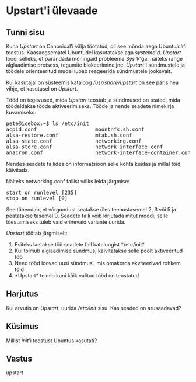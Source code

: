 ﻿# Upstart'i ülevaade

## Tunni sisu

Kuna *Upstart* on Canonical'i välja töötatud, oli see mõnda aega Ubuntu*init*'i teostus. Kaasaegsematel Ubuntudel kasutatakse aga *systemd*'d. *Upstart* loodi selleks, et parandada mõningaid probleeme *Sys V*'ga, näiteks range alglaadimise protsess, tegumite blokeerimine jne. *Upstart*'i sündmustele ja töödele orienteeritud mudel lubab reageerida sündmustele jooksvalt.

Kui kasutajal on süsteemis kataloog */usr/share/upstart* on see päris hea vihje, et kasutusel on *Upstart*.

Tööd on tegevused, mida *Upstart* teostab ja sündmused on teated, mida töödeldakse tööde aktiveerimiseks. Tööde ja nende seadete nimekirja kuvamiseks:

<pre>
pete@icebox:~$ ls /etc/init
acpid.conf                   mountnfs.sh.conf
alsa-restore.conf            mtab.sh.conf
alsa-state.conf              networking.conf
alsa-store.conf              network-interface.conf
anacron.conf                 network-interface-container.conf
</pre>

Nendes seadete failides on informatsioon selle kohta kuidas ja millal töid käivitada.

Näiteks networking.conf failist võiks leida järgmise:
<pre>
start on runlevel [235]
stop on runlevel [0]
</pre>

See tähendab, et võrgundust seatakse üles teenustasemel 2, 3 või 5 ja peatatakse tasemel 0. Seadete faili võib kirjutada mitut moodi, selle tõestamiseks tuleb vaid erinevaid variante uurida.

*Upstart* töötab järgmiselt:

<ol>
<li>Esiteks laetakse töö seadete fail kataloogist */etc/init*</li>
<li>Kui toimub alglaadimise sündmus, käivitatakse selle poolt aktiveeritud töö</li>
<li>Need tööd loovad uusi sündmusi, mis omakorda akviteerivad rohkem töid</li>
<li>*Upstart* toimib kuni kõik valitud tööd on teostatud</li>
</ol>

## Harjutus

Kui arvutis on *Upstart*, uurida */etc/init* sisu. Kas seaded on arusaadavad?

## Küsimus

Millist *init*'i teostust Ubuntus kasutati?

## Vastus

upstart
